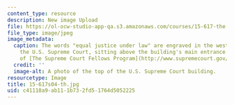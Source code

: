 ```yaml
---
content_type: resource
description: New image Upload
file: https://ol-ocw-studio-app-qa.s3.amazonaws.com/courses/15-617-the-law-of-corporate-finance-and-financial-markets-spring-2004/c41118a9ab111b732fd51764d5052225_15-617s04-th.jpg
file_type: image/jpeg
image_metadata:
  caption: The words "equal justice under law" are engraved in the west pediment of
    the U.S. Supreme Court, sitting above the building's main entrance. (Image courtesy
    of [The Supreme Court Fellows Program](http://www.supremecourt.gov/fellows/default.aspx).)
  credit: ''
  image-alt: A photo of the top of the U.S. Supreme Court building.
resourcetype: Image
title: 15-617s04-th.jpg
uid: c41118a9-ab11-1b73-2fd5-1764d5052225
---
```

